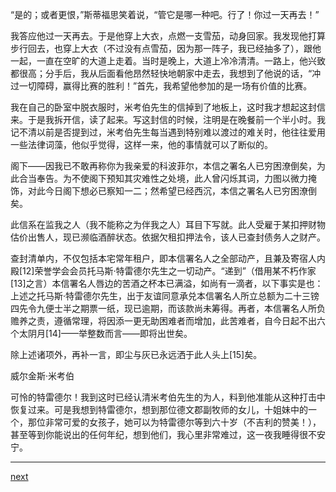 
“是的；或者更恨，”斯蒂福思笑着说，“管它是哪一种吧。行了！你过一天再去！”

我答应他过一天再去。于是他穿上大衣，点燃一支雪茄，动身回家。我发现他打算步行回去，也穿上大衣（不过没有点雪茄，因为那一阵子，我已经抽多了），跟他一起，一直在空旷的大道上走着。当时是晚上，大道上冷冷清清。一路上，他兴致都很高；分手后，我从后面看他昂然轻快地朝家中走去，我想到了他说的话，“冲过一切障碍，赢得比赛的胜利！”首先，我希望他参加的是一场有价值的比赛。

我在自己的卧室中脱衣服时，米考伯先生的信掉到了地板上，这时我才想起这封信来。于是我拆开信，读了起来。写这封信的时候，注明是在晚餐前一个半小时。我记不清以前是否提到过，米考伯先生每当遇到特别难以渡过的难关时，他往往爱用一些法律词藻，他似乎觉得，这样一来，他的事情就可以了断似的。

阁下——因我已不敢再称你为我亲爱的科波菲尔，本信之署名人已穷困潦倒矣，为此合当奉告。为不使阁下预知其灾难性之处境，此人曾闪烁其词，力图以微力掩饰，对此今日阁下想必已察知一二；然希望已经西沉，本信之署名人已穷困潦倒矣。

此信系在监我之人（我不能称之为伴我之人）耳目下写就。此人受雇于某扣押财物估价出售人，现已濒临酒醉状态。依据欠租扣押法令，该人已查封债务人之财产。

查封清单内，不仅包括本宅常年租户，即本信署名人之全部动产，且兼及寄宿人内殿[12]荣誉学会会员托马斯·特雷德尔先生之一切动产。“递到”（借用某不朽作家[13]之言）本信署名人唇边的苦酒之杯本已满溢，如尚有一滴者，以下事实是也：上述之托马斯·特雷德尔先生，出于友谊同意承兑本信署名人所立总额为二十三镑四先令九便士半之期票一纸，现已逾期，而该款尚未筹得。再者，本信署名人所负赡养之责，遵循常理，将因添一更无助困难者而增加，此苦难者，自今日起不出六个太阴月[14]——举整数而言——即将出世矣。

除上述诸项外，再补一言，即尘与灰已永远洒于此人头上[15]矣。

威尔金斯·米考伯

可怜的特雷德尔！我到这时已经认清米考伯先生的为人，料到他准能从这种打击中恢复过来。可是我想到特雷德尔，想到那位德文郡副牧师的女儿，十姐妹中的一个，那位非常可爱的女孩子，她可以为特雷德尔等到六十岁（不吉利的赞美！），甚至等到你能说出的任何年纪，想到他们，我心里非常难过，这一夜我睡得很不安宁。

* * *

[next](page382.md)
